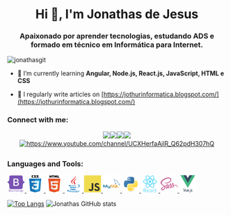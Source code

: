 <h1 align="center">Hi 👋, I'm Jonathas de Jesus</h1>
<h3 align="center">Apaixonado por aprender tecnologias, estudando ADS e formado em técnico em Informática para Internet.</h3>

<p align="left"> <img src="https://komarev.com/ghpvc/?username=jonathasgit&label=Profile%20views&color=0e75b6&style=flat" alt="jonathasgit" /> </p>

- 🌱 I’m currently learning **Angular, Node.js, React.js, JavaScript, HTML e CSS**

- 📝 I regularly write articles on [https://jothurinformatica.blogspot.com/](https://jothurinformatica.blogspot.com/)

<h3 align="left">Connect with me:</h3>


  
 <p align="center"><a href="https://gitlab.com/JonathasdeJesus"><img src="https://img.shields.io/badge/gitlab-%23181717.svg?style=for-the-badge&logo=gitlab&logoColor=white" target="_blank"></a><a href="https://jothurinformatica.blogspot.com/"><img src="https://img.shields.io/badge/Blogger-FF5722?style=for-the-badge&logo=blogger&logoColor=white" target="_blank"></a><a href="https://www.youtube.com/channel/UCXHerfaAjlR_Q62pdH307hQ/featured" target="_blank"><img src="https://img.shields.io/badge/YouTube-FF0000?style=for-the-badge&logo=youtube&logoColor=white" target="_blank"></a><a href="https://www.linkedin.com/in/jonathas-jesus-b20517137" target="_blank"><img src="https://img.shields.io/badge/-LinkedIn-%230077B5?style=for-the-badge&logo=linkedin&logoColor=white" target="_blank"></a> 
<a href="https://www.youtube.com/channel/UCXHerfaAjlR_Q62pdH307hQ" target="blank"><img align="center" src="https://img.shields.io/youtube/channel/views/UCXHerfaAjlR_Q62pdH307hQ?style=social" alt="https://www.youtube.com/channel/UCXHerfaAjlR_Q62pdH307hQ" alt=Youtube style="margin-bottom: 5px;" /></a>
</p>

<h3 align="left">Languages and Tools:</h3>
<p align="left"> <a href="https://getbootstrap.com" target="_blank"> <img src="https://raw.githubusercontent.com/devicons/devicon/master/icons/bootstrap/bootstrap-plain-wordmark.svg" alt="bootstrap" width="40" height="40"/> </a> <a href="https://www.w3schools.com/css/" target="_blank"> <img src="https://raw.githubusercontent.com/devicons/devicon/master/icons/css3/css3-original-wordmark.svg" alt="css3" width="40" height="40"/> </a> <a href="https://www.w3.org/html/" target="_blank"> <img src="https://raw.githubusercontent.com/devicons/devicon/master/icons/html5/html5-original-wordmark.svg" alt="html5" width="40" height="40"/> </a> <a href="https://www.java.com" target="_blank"> <img src="https://raw.githubusercontent.com/devicons/devicon/master/icons/java/java-original.svg" alt="java" width="40" height="40"/> </a> <a href="https://developer.mozilla.org/en-US/docs/Web/JavaScript" target="_blank"> <img src="https://raw.githubusercontent.com/devicons/devicon/master/icons/javascript/javascript-original.svg" alt="javascript" width="40" height="40"/> </a> <a href="https://www.mysql.com/" target="_blank"> <img src="https://raw.githubusercontent.com/devicons/devicon/master/icons/mysql/mysql-original-wordmark.svg" alt="mysql" width="40" height="40"/> </a> <a href="https://www.python.org" target="_blank"> <img src="https://raw.githubusercontent.com/devicons/devicon/master/icons/python/python-original.svg" alt="python" width="40" height="40"/> </a> <a href="https://reactjs.org/" target="_blank"> <img src="https://raw.githubusercontent.com/devicons/devicon/master/icons/react/react-original-wordmark.svg" alt="react" width="40" height="40"/> </a> <a href="https://sass-lang.com" target="_blank"> <img src="https://raw.githubusercontent.com/devicons/devicon/master/icons/sass/sass-original.svg" alt="sass" width="40" height="40"/> </a> <a href="https://vuejs.org/" target="_blank"> <img src="https://raw.githubusercontent.com/devicons/devicon/master/icons/vuejs/vuejs-original-wordmark.svg" alt="vuejs" width="40" height="40"/> </a> </p>


[![Top Langs](https://github-readme-stats.vercel.app/api/top-langs/?username=jonathasgit&layout=compact&theme=midnight-purple)](https://github.com/jonathasgit/github-readme-stats)
![Jonathas GitHub stats](https://github-readme-stats.vercel.app/api?username=jonathasgit&show_icons=true&theme=midnight-purple) <!-- Novo -->




<!--
<p><img align="left" src="https://github-readme-stats.vercel.app/api/top-langs?username=jonathasgit&show_icons=true&locale=en&layout=compact" alt="jonathasgit" />
</p> Anterior - 
-->

<!---
<p>&nbsp;<img align="center" src="https://github-readme-stats.vercel.app/api?username=jonathasgit&show_icons=true&locale=en" alt="jonathasgit" /></p> Anterior-->

<!--<p><img align="center" src="https://github-readme-streak-stats.herokuapp.com/?user=jonathasgit&" alt="jonathasgit" /></p>  -->

